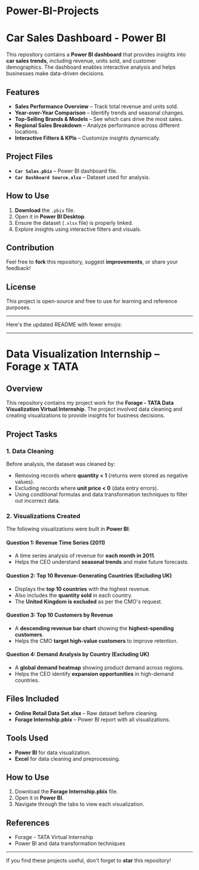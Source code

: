 # Power-BI-Projects

# Car Sales Dashboard - Power BI

This repository contains a **Power BI dashboard** that provides insights into **car sales trends**, including revenue, units sold, and customer demographics. The dashboard enables interactive analysis and helps businesses make data-driven decisions.

## Features
- **Sales Performance Overview** – Track total revenue and units sold.
- **Year-over-Year Comparison** – Identify trends and seasonal changes.
- **Top-Selling Brands & Models** – See which cars drive the most sales.
- **Regional Sales Breakdown** – Analyze performance across different locations.
- **Interactive Filters & KPIs** – Customize insights dynamically.

## Project Files
- **`Car Sales.pbix`** – Power BI dashboard file.
- **`Car Dashboard Source.xlsx`** – Dataset used for analysis.

## How to Use
1. **Download** the `.pbix` file.
2. Open it in **Power BI Desktop**.
3. Ensure the dataset (`.xlsx` file) is properly linked.
4. Explore insights using interactive filters and visuals.

## Contribution
Feel free to **fork** this repository, suggest **improvements**, or share your feedback!

## License
This project is open-source and free to use for learning and reference purposes.

---

Here's the updated README with fewer emojis:

---

# Data Visualization Internship – Forage x TATA  

## Overview  
This repository contains my project work for the **Forage - TATA Data Visualization Virtual Internship**. The project involved data cleaning and creating visualizations to provide insights for business decisions.  

## Project Tasks  

### 1. **Data Cleaning**  
Before analysis, the dataset was cleaned by:  
- Removing records where **quantity < 1** (returns were stored as negative values).  
- Excluding records where **unit price < 0** (data entry errors).  
- Using conditional formulas and data transformation techniques to filter out incorrect data.  

### 2. **Visualizations Created**  
The following visualizations were built in **Power BI**:  

#### **Question 1: Revenue Time Series (2011)**  
- A time series analysis of revenue for **each month in 2011**.  
- Helps the CEO understand **seasonal trends** and make future forecasts.  

#### **Question 2: Top 10 Revenue-Generating Countries (Excluding UK)**  
- Displays the **top 10 countries** with the highest revenue.  
- Also includes the **quantity sold** in each country.  
- The **United Kingdom is excluded** as per the CMO's request.  

#### **Question 3: Top 10 Customers by Revenue**  
- A **descending revenue bar chart** showing the **highest-spending customers**.  
- Helps the CMO **target high-value customers** to improve retention.  

#### **Question 4: Demand Analysis by Country (Excluding UK)**  
- A **global demand heatmap** showing product demand across regions.  
- Helps the CEO identify **expansion opportunities** in high-demand countries.  

## Files Included  
- **Online Retail Data Set.xlsx** – Raw dataset before cleaning.  
- **Forage Internship.pbix** – Power BI report with all visualizations.  

## Tools Used  
- **Power BI** for data visualization.  
- **Excel** for data cleaning and preprocessing.  

## How to Use  
1. Download the **Forage Internship.pbix** file.  
2. Open it in **Power BI**.  
3. Navigate through the tabs to view each visualization.  

## References  
- Forage - TATA Virtual Internship  
- Power BI and data transformation techniques  

---
If you find these projects useful, don't forget to **star** this repository!

